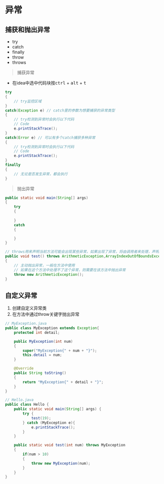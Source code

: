 # 异常

## 捕获和抛出异常

- try
- catch
- finally
- throw
- throws

> 捕获异常

- 在idea中选中代码块按<kbd>ctrl</kbd> + <kbd>alt</kbd> + <kbd>t</kbd>

```java
try
{
    // try监控区域
}
catch(Exception e) // catch里的参数为想要捕获的异常类型
{
    // try检测到异常时会执行以下代码
    // Code
    e.printStackTrace();
}
catch(Error e) // 可以有多个catch捕获多种异常
{
    // try检测到异常时会执行以下代码
    // Code
    e.printStackTrace();
}
finally
{
    // 无论是否发生异常，都会执行
}
```

> 抛出异常

```java
public static void main(String[] args)
{
    try
    {
        
    }
    catch
    {

    }
}

// throws用来声明当前方法可能会出现某些异常，如果出现了异常，将由调用者来处理，声明了异常不一定会出现异常
public void test() throws ArithmeticException,ArrayIndexOutOfBoundsException
{
    // 主动抛出异常，一般在方法中使用
    // 如果在这个方法中处理不了这个异常，则需要在该方法中抛出异常
    throw new ArithmeticException();
}
```

## 自定义异常

1. 创建自定义异常类
2. 在方法中通过throw关键字抛出异常

```java
// MyException.java
public class MyException extends Exception{
    protected int detail;

    public MyException(int num)
    {
        super("MyException{" + num + "}");
        this.detail = num;
    }

    @Override
    public String toString()
    {
        return "MyException{" + detail + "}";
    }
}
```

``` java
// Hello.java
public class Hello {
    public static void main(String[] args) {
        try {
            test(19);
        } catch (MyException e){
            e.printStackTrace();
        }
    }

    public static void test(int num) throws MyException
    {
        if(num > 10)
        {
            throw new MyException(num);
        }
    }
}
```